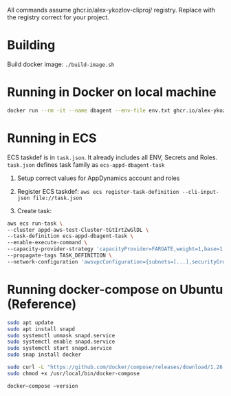 <!--not to html-->

All commands assume ghcr.io/alex-ykozlov-cliproj/ registry. Replace with the registry correct for your project.

# Building
Build docker image: ` ./build-image.sh `

# Running in Docker on local machine

```sh
docker run --rm -it --name dbagent --env-file env.txt ghcr.io/alex-ykozlov-cliproj/appd-aws-ingestion/appd-dbagent:1.0.0
```

# Running in ECS

ECS taskdef is in `task.json`.
It already includes all ENV, Secrets and Roles.
`task.json` defines task family as `ecs-appd-dbagent-task`

1. Setup correct values for AppDynamics account and roles

2. Register ECS taskdef:
`aws ecs register-task-definition --cli-input-json file://task.json`

3. Create task:
  ```sh
  aws ecs run-task \
  --cluster appd-aws-test-Cluster-tGtIrtZwGlDL \
  --task-definition ecs-appd-dbagent-task \
  --enable-execute-command \
  --capacity-provider-strategy 'capacityProvider=FARGATE,weight=1,base=1' \
  --propagate-tags TASK_DEFINITION \
  --network-configuration 'awsvpcConfiguration={subnets=[...],securityGroups=[...]}'
  ```
  
# Running docker-compose on Ubuntu (Reference)
```sh
sudo apt update
sudo apt install snapd
sudo systemctl unmask snapd.service
sudo systemctl enable snapd.service
sudo systemctl start snapd.service
sudo snap install docker

sudo curl -L "https://github.com/docker/compose/releases/download/1.26.2/docker-compose-$(uname -s)-$(uname -m)" -o /usr/local/bin/docker-compose
sudo chmod +x /usr/local/bin/docker-compose

docker–compose –version
```
